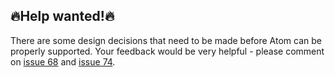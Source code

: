 🔥Help wanted!🔥
--------------

There are some design decisions that need to be made before Atom can be
properly supported. Your feedback would be very helpful - please comment on
[issue 68](https://github.com/jan-warchol/selenized/issues/68) and
[issue 74](https://github.com/jan-warchol/selenized/issues/74).


